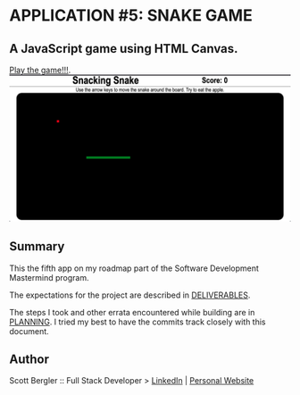 # APPLICATION #5: SNAKE GAME

## A JavaScript game using HTML Canvas.

[Play the game!!!](https://skillitzimberg.github.io/snake-game/).  
![](./snake-game.png)

## Summary

This the fifth app on my roadmap part of the Software Development Mastermind program.

The expectations for the project are described in [DELIVERABLES](./DELIVERABLES.md).

The steps I took and other errata encountered while building are in [PLANNING](./PLANNING.md). I tried my best to have the commits track closely with this document.

## Author

Scott Bergler :: Full Stack Developer > [LinkedIn](https://www.linkedin.com/in/scott-bergler/) | [Personal Website](https://oceancode.dev/)
